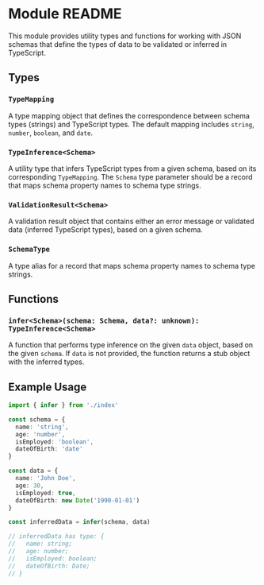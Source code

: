 # Module README

This module provides utility types and functions for working with JSON schemas that define the types of data to be validated or inferred in TypeScript.

## Types

### `TypeMapping`

A type mapping object that defines the correspondence between schema types (strings) and TypeScript types. The default mapping includes `string`, `number`, `boolean`, and `date`.

### `TypeInference<Schema>`

A utility type that infers TypeScript types from a given schema, based on its corresponding `TypeMapping`. The `Schema` type parameter should be a record that maps schema property names to schema type strings.

### `ValidationResult<Schema>`

A validation result object that contains either an error message or validated data (inferred TypeScript types), based on a given schema.

### `SchemaType`

A type alias for a record that maps schema property names to schema type strings.

## Functions

### `infer<Schema>(schema: Schema, data?: unknown): TypeInference<Schema>`

A function that performs type inference on the given `data` object, based on the given `schema`. If `data` is not provided, the function returns a stub object with the inferred types.

## Example Usage

```typescript
import { infer } from './index'

const schema = {
  name: 'string',
  age: 'number',
  isEmployed: 'boolean',
  dateOfBirth: 'date'
}

const data = {
  name: 'John Doe',
  age: 30,
  isEmployed: true,
  dateOfBirth: new Date('1990-01-01')
}

const inferredData = infer(schema, data)

// inferredData has type: {
//   name: string;
//   age: number;
//   isEmployed: boolean;
//   dateOfBirth: Date;
// }
```